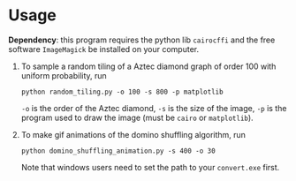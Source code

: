 # Usage

**Dependency**: this program requires the python lib `cairocffi` and the free software `ImageMagick` be installed on your computer.

1. To sample a random tiling of a Aztec diamond graph of order 100 with uniform probability, run
    ```
    python random_tiling.py -o 100 -s 800 -p matplotlib
    ```
    `-o` is the order of the Aztec diamond, `-s` is the size of the image, `-p` is the program used to draw the image (must be `cairo` or `matplotlib`).

2. To make gif animations of the domino shuffling algorithm, run
    ```
    python domino_shuffling_animation.py -s 400 -o 30
    ```
    Note that windows users need to set the path to your `convert.exe` first.
